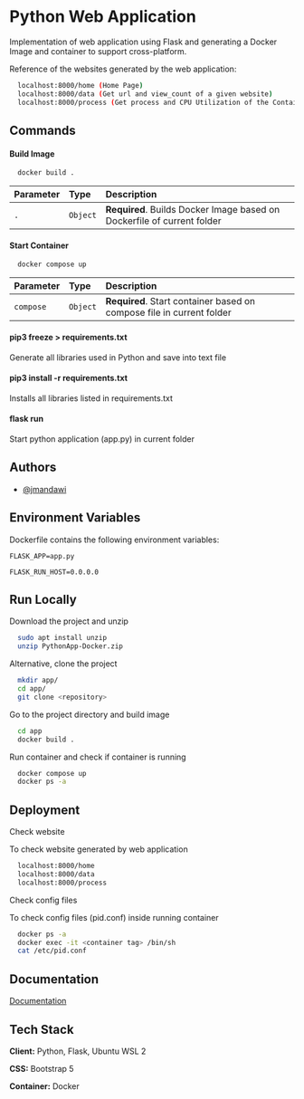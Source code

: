 # Python Web Application

Implementation of web application using Flask and generating a Docker Image and container to support cross-platform.

Reference of the websites generated by the web application:

``` bash
  localhost:8000/home (Home Page)
  localhost:8000/data (Get url and view_count of a given website)
  localhost:8000/process (Get process and CPU Utilization of the Container)
```
## Commands

#### Build Image

```http
  docker build .
```

| Parameter | Type     | Description                |
| :-------- | :------- | :------------------------- |
| `.` | `Object` | **Required**. Builds Docker Image based on Dockerfile of current folder |

#### Start Container

```http
  docker compose up
```

| Parameter | Type     | Description                       |
| :-------- | :------- | :-------------------------------- |
| `compose`      | `Object` | **Required**. Start container based on compose file in current folder |

#### pip3 freeze > requirements.txt

Generate all libraries used in Python and save into text file

#### pip3 install -r requirements.txt

Installs all libraries listed in requirements.txt 

#### flask run

Start python application (app.py) in current folder
## Authors

- [@jmandawi](https://github.com/jmtandawi)
## Environment Variables

Dockerfile contains the following environment variables:

`FLASK_APP=app.py`

`FLASK_RUN_HOST=0.0.0.0`
## Run Locally

Download the project and unzip

```bash
  sudo apt install unzip
  unzip PythonApp-Docker.zip
```

Alternative, clone the project

```bash
  mkdir app/
  cd app/
  git clone <repository>
```

Go to the project directory and build image

```bash
  cd app
  docker build .
```

Run container and check if container is running

```bash
  docker compose up
  docker ps -a
```

## Deployment

Check website

To check website generated by web application

```bash
  localhost:8000/home
  localhost:8000/data
  localhost:8000/process
```

Check config files

To check config files (pid.conf) inside running container

```bash
  docker ps -a
  docker exec -it <container tag> /bin/sh
  cat /etc/pid.conf
```
## Documentation

[Documentation](https://docs.docker.com/compose/gettingstarted/)
## Tech Stack

**Client:** Python, Flask, Ubuntu WSL 2

**CSS:** Bootstrap 5

**Container:** Docker
